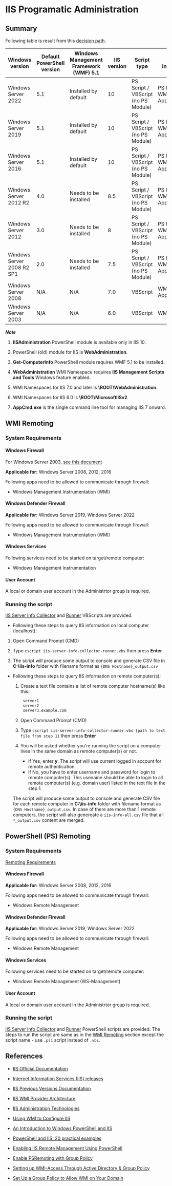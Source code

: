 # IIS Programatic Administration

## Summary

Following table is result from this [decision path](decision-path.png).

| Windows version            | Default PowerShell version | Windows Management Framework (WMF) 5.1 | IIS version | Script type                         | API, Interface             | Remoting                 |
|----------------------------|--------------------|----------------------------------------|-------------|-------------------------------------|----------------------------|--------------------------|
| Windows Server 2022        | 5.1                | Installed by default                   | 10          | PS Script / VBScript (no PS Module) | PS Module, WMI, AppCmd.exe | PS Remoting / WMI Remoting |
| Windows Server 2019        | 5.1                | Installed by default                   | 10          | PS Script / VBScript (no PS Module) | PS Module, WMI, AppCmd.exe | PS Remoting / WMI Remoting |
| Windows Server 2016        | 5.1                | Installed by default                   | 10          | PS Script / VBScript (no PS Module) | PS Module, WMI, AppCmd.exe | PS Remoting / WMI Remoting |
| Windows Server 2012 R2     | 4.0                | Needs to be installed                   | 8.5         | PS Script / VBScript (no PS Module) | PS Module, WMI, AppCmd.exe | PS Remoting / WMI Remoting |
| Windows Server 2012        | 3.0                | Needs to be installed                   | 8           | PS Script / VBScript (no PS Module) | PS Module, WMI, AppCmd.exe | PS Remoting / WMI Remoting |
| Windows Server 2008 R2 SP1 | 2.0                | Needs to be installed                   | 7.5         | PS Script / VBScript (no PS Module) | PS Module, WMI, AppCmd.exe | PS Remoting / WMI Remoting |
| Windows Server 2008        | N/A                | N/A                                    | 7.0         | VBScript                            | WMI, AppCmd.exe            | WMI Remoting             |
| Windows Server 2003        | N/A                | N/A                                    | 6.0         | VBScript                            | WMI                        | WMI Remoting             |

***Note***

1. **IISAdministration** PowerShell module is available only in IIS 10.

2. PowerShell (old) module for IIS is **WebAdministration**.

3. **Get-ComputerInfo** PowerShell module requires WMF 5.1 to be installed.

4. **WebAdministration** WMI Namespace requires **IIS Management Scripts and Tools** Windows feature enabled.

5. WMI Namespaces for IIS 7.0 and later is **\ROOT\WebAdministration**.

6. WMI Namespaces for IIS 6.0 is **\ROOT\MicrosoftIISv2**.

7. **AppCmd.exe** is the single command line tool for managing IIS 7 onward.

## WMI Remoting

### System Requirements

#### Windows Firewall

For Windows Server 2003, [see this document](wmi-firewall-config.pdf)

**Applicable for:** Windows Server 2008, 2012, 2016

Following apps need to be allowed to communicate through firewall:

* Windows Management Instrumentation (WMI)

#### Windows Defender Firewall

**Applicable for:** Windows Server 2019, Windows Server 2022

Following apps need to be allowed to communicate through firewall:

* Windows Management Instrumentation (WMI)

#### Windows Services

Following services need to be started on target/remote computer:

* Windows Management Instrumentation

#### User Account

A local or domain user account in the Administrtor group is required.

### Running the script

[IIS Server Info Collector](script/iis-server-info-collector.vbs) and [Runner](script/iis-server-info-collector-runner.vbs) VBScripts are provided.

* Following these steps to query IIS information on local computer (localhost):

1. Open Command Prompt (CMD)

2. Type `cscript iis-server-info-collector-runner.vbs` then press **Enter**

3. The script will produce some output to console and generate CSV file in **C:\iis-info** folder with filename format as `{DNS Hostname}_output.csv`

* Following these steps to query IIS information on remote computer(s):

  1. Create a text file contains a list of remote computer hostname(s) like this:

     ```txt
      server1
      server2
      server3.example.com
     ```

  2. Open Command Prompt (CMD)

  3. Type `cscript iis-server-info-collector-runner.vbs {path to text file from step 1}` then press **Enter**

  4. You will be asked whether you're running the script on a computer lives in the same domain as remote computer(s) or not.
     * If Yes, enter **y**. The script will use current logged in account for remote authentication.
     * If No, you have to enter username and password for login to remote computer(s). This usename should be able to login to all remote computer(s) (e.g. domain user) listed in the text file in the step 1.

  The script will produce some output to console and generate CSV file for each remote computer in **C:\iis-info** folder with filename format as `{DNS Hostname}_output.csv`. In case of there are more than 1 remote computers, the script will also genereate a `iis-info-all.csv` file that all `*_output.csv` content are merged.

## PowerShell (PS) Remoting

### System Requirements

[Remoting Requirements](https://docs.microsoft.com/en-us/powershell/module/microsoft.powershell.core/about/about_remote_requirements?view=powershell-5.1)

#### Windows Firewall

**Applicable for:** Windows Server 2008, 2012, 2016

Following apps need to be allowed to communicate through firewall:

* Windows Remote Management

#### Windows Defender Firewall

**Applicable for:** Windows Server 2019, Windows Server 2022

Following apps need to be allowed to communicate through firewall:

* Windows Remote Management

#### Windows Services

Following services need to be started on target/remote computer:

* Windows Remote Management (WS-Management)

#### User Account

A local or domain user account in the Administrtor group is required.

### Running the script

[IIS Server Info Collector](script/iis-server-info-collector.ps1) and [Runner](script/iis-server-info-collector-runner.ps1) PowerShell scripts are provided. The steps to run the script are same as in the [WMI Remoting](#wmi-remoting) section except the script name - use `.ps1` script instead of `.vbs`.



## References

* [IIS Official Documentation](https://docs.microsoft.com/en-us/iis/)

* [Internet Information Services (IIS) releases](https://docs.microsoft.com/en-us/lifecycle/products/internet-information-services-iis)

* [IIS Previous Versions Documentation](https://docs.microsoft.com/en-us/previous-versions/iis/)

* [IIS WMI Provider Architecture](https://docs.microsoft.com/en-us/previous-versions/iis/6.0-sdk/ms525673(v=vs.90))

* [IIS Administration Technologies](https://docs.microsoft.com/en-us/previous-versions/iis/6.0-sdk/ms525806(v=vs.90))

* [Using WMI to Configure IIS](https://docs.microsoft.com/en-us/previous-versions/iis/6.0-sdk/ms525309(v=vs.90))

* [An Introduction to Windows PowerShell and IIS](https://docs.microsoft.com/en-us/iis/manage/powershell/an-introduction-to-windows-powershell-and-iis)

* [PowerShell and IIS: 20 practical examples](https://octopus.com/blog/iis-powershell)

* [Enabling IIS Remote Management Using PowerShell](https://mcpmag.com/articles/2014/10/21/enabling-iis-remote-management.aspx)

* [Enable PSRemoting with Group Policy](https://www.serveracademy.com/enable-psremoting-with-group-policy/)

* [Setting up WMI-Access Through Active Directory & Group Policy](https://support.infrasightlabs.com/help-pages/setting-up-wmi-access-through-ad-gpo/)

* [Set Up a Group Policy to Allow WMI on Your Domain](https://cherwellsupport.com/webhelp/en/5.0/3295.htm)
